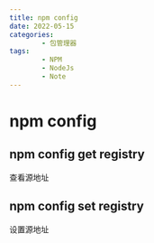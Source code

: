 ```yaml
---
title: npm config
date: 2022-05-15
categories:
        - 包管理器
tags:
        - NPM
        - NodeJs
        - Note
---
```


# npm config

## npm config get registry

查看源地址

## npm config set registry

设置源地址
